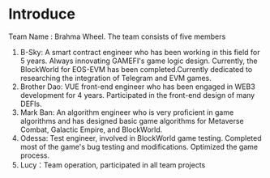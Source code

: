 # Introduce
Team Name : Brahma Wheel. The team consists of five members
1. B-Sky: A smart contract engineer who has been working in this field for 5 years. Always innovating GAMEFI's game logic design. Currently, the BlockWorld for EOS-EVM has been completed.Currently dedicated to researching the integration of Telegram and EVM games.
2. Brother Dao: VUE front-end engineer who has been engaged in WEB3 development for 4 years. Participated in the front-end design of many DEFIs.
3. Mark Ban: An algorithm engineer who is very proficient in game algorithms and has designed basic game algorithms for Metaverse Combat, Galactic Empire, and BlockWorld.
4. Odessa: Test engineer, involved in BlockWorld game testing. Completed most of the game's bug testing and modifications. Optimized the game process.
5. Lucy：Team operation, participated in all team projects
